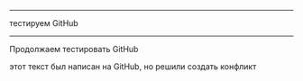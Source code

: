 ____
тестируем GitHub
______

Продолжаем тестировать GitHub

этот текст был написан на GitHub, но решили создать конфликт
